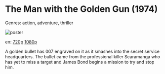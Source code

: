 # The Man with the Golden Gun (1974)

Genres: action, adventure, thriller

![poster](http://image.tmdb.org/t/p/w500/uZgPBBdKpJgLZZkswddRrIlwlw4.jpg)

en:
  [720p](magnet:?xt=urn:btih:1EE389EAA62402385D831CD570A9B9AC91746155&tr=udp://glotorrents.pw:6969/announce&tr=udp://tracker.opentrackr.org:1337/announce&tr=udp://torrent.gresille.org:80/announce&tr=udp://tracker.openbittorrent.com:80&tr=udp://tracker.coppersurfer.tk:6969&tr=udp://tracker.leechers-paradise.org:6969&tr=udp://p4p.arenabg.ch:1337&tr=udp://tracker.internetwarriors.net:1337)
  [1080p](magnet:?xt=urn:btih:ACECDA126F975C4AFB1D8846E0F3D98C65902981&tr=udp://glotorrents.pw:6969/announce&tr=udp://tracker.opentrackr.org:1337/announce&tr=udp://torrent.gresille.org:80/announce&tr=udp://tracker.openbittorrent.com:80&tr=udp://tracker.coppersurfer.tk:6969&tr=udp://tracker.leechers-paradise.org:6969&tr=udp://p4p.arenabg.ch:1337&tr=udp://tracker.internetwarriors.net:1337)
  


A golden bullet has 007 engraved on it as it smashes into the secret service headquarters. The bullet came from the professional killer Scaramanga who has yet to miss a target and James Bond begins a mission to try and stop him.
